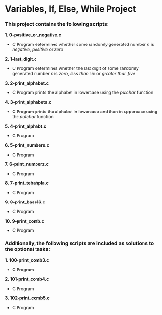 # Variables, If, Else, While Project  
### This project contains the following scripts:    
**1. 0-positive_or_negative.c**
* C Program determines whether some randomly generated number *n* is *negative*, *positive* or *zero*  
  
**2. 1-last_digit.c**  
* C Program determines whether the last digit of some randomly generated number *n* is *zero*, *less than six* or *greater than five*  
  
**3. 2-print_alphabet.c**  
* C Program prints the alphabet in lowercase using the *putchar* function  
  
**4. 3-print_alphabets.c**  
* C Program prints the alphabet in lowercase and then in uppercase using the *putchar* function  
  
**5. 4-print_alphabt.c**  
* C Program  
  
**6. 5-print_numbers.c** 
* C Program  
  
**7. 6-print_numberz.c**  
* C Program  
  
**8. 7-print_tebahpla.c**  
* C Program  
  
**9. 8-print_base16.c**  
* C Program  
  
**10. 9-print_comb.c**  
* C Program  
  
### Additionally, the following scripts are included as solutions to the optional tasks:  
**1. 100-print_comb3.c**  
* C Program  
  
**2. 101-print_comb4.c**  
* C Program  
  
**3. 102-print_comb5.c**  
* C Program

